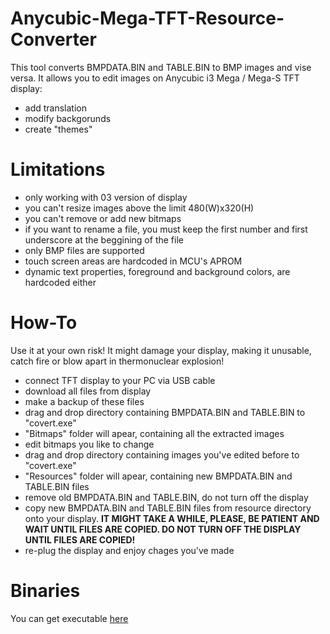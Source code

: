# Anycubic-Mega-TFT-Resource-Converter

This tool converts BMPDATA.BIN and TABLE.BIN to BMP images and vise versa. It allows you to edit images on Anycubic i3 Mega / Mega-S TFT display:
- add translation
- modify backgorunds
- create "themes"

# Limitations
- only working with 03 version of display
- you can't resize images above the limit 480(W)x320(H)
- you can't remove or add new bitmaps
- if you want to rename a file, you must keep the first number and first underscore at the beggining of the file
- only BMP files are supported
- touch screen areas are hardcoded in MCU's APROM
- dynamic text properties, foreground and background colors, are hardcoded either

# How-To
Use it at your own risk! It might damage your display, making it unusable, catch fire or blow apart in thermonuclear explosion!
- connect TFT display to your PC via USB cable
- download all files from display
- make a backup of these files
- drag and drop directory containing BMPDATA.BIN and TABLE.BIN to "covert.exe"
- "Bitmaps" folder will apear, containing all the extracted images
- edit bitmaps you like to change
- drag and drop directory containing images you've edited before to "covert.exe"
- "Resources" folder will apear, containing new BMPDATA.BIN and TABLE.BIN files
- remove old BMPDATA.BIN and TABLE.BIN, do not turn off the display
- copy new BMPDATA.BIN and TABLE.BIN files from resource directory onto your display. **IT MIGHT TAKE A WHILE, PLEASE, BE PATIENT AND WAIT UNTIL FILES ARE COPIED. DO NOT TURN OFF THE DISPLAY UNTIL FILES ARE COPIED!**
- re-plug the display and enjoy chages you've made

# Binaries
You can get executable [here](https://github.com/b-desconocido/Anycubic-Mega-TFT-Resource-Converter/releases/download/0.1.1/Release.7z)
